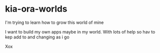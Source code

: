 # kia-ora-worlds
I'm trying to learn how to grow this world of mine

I want to build my own apps maybe in my world. With lots of help
so hav to kep add to and changing as i go



Xox
